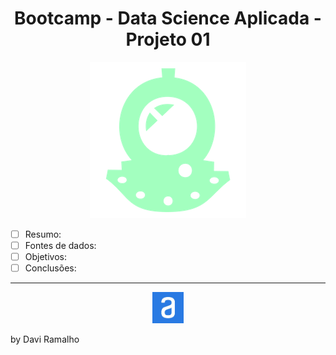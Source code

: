 <h1 align = "center"> Bootcamp - Data Science Aplicada - Projeto 01</h1>

<div align = "center">
<div>
<img src = "reports/figures/Alura_diver.png" alt = "Logo_Bootcamp" width = "250" /></div>
</div>

- [ ] Resumo: 
- [ ] Fontes de dados:
- [ ] Objetivos:
- [ ] Conclusões:

------

<div align = "center">
<div>
<img src = "reports/figures/alura_logo.jpeg" alt = "Logo_Alura" width = "50" /></div>
</div>

by Davi Ramalho
